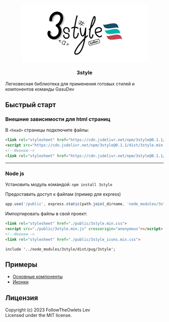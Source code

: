 
<p align="center">
    <img src="./img/3style.png" alt="3style logo" width="400">
</p>

<h3 align="center">3style</h3>

Легковесная библиотека для применения готовых стилей и компонентов команды GasuDev

## Быстрый старт
### Внешние зависимости для html страниц
В `<head>` страницы подключите файлы:
```html
<link rel="stylesheet" href="https://cdn.jsdelivr.net/npm/3style@0.1.1/dist/3style.min.css">
<script src="https://cdn.jsdelivr.net/npm/3style@0.1.1/dist/3style.min.js" crossorigin="anonymous"></script>
<!--Иконки-->
<link rel="stylesheet" href="https://cdn.jsdelivr.net/npm/3style@0.1.1/dist/3style_icons.min.css">
```
---
### Node js
Установить модуль командой: `npm install 3style`

Предоставить доступ к файлам (пример для express)
```js
app.use('/public', express.static(path.join(_dirname, 'node_modules/3style/dist')));
```

Импортировать файлы в свой проект:
``` html 
<link rel="stylesheet" href="./public/3style.min.css">
<script src="./public/3style.min.js" crossorigin="anonymous"></script>
<!--Иконки-->
<link rel="stylesheet" href="./public/3style_icons.min.css">
```

``` pug 
include '../node_modules/3style/dist/pug/3style';
```

## Примеры
* [Основные компоненты](https://followtheowlets.github.io/3style/)
* [Иконки](https://followtheowlets.github.io/3style/)

## Лицензия
Copyright (c) 2023 FollowTheOwlets Lev  
Licensed under the MIT license.
